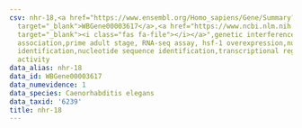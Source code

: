 ```yaml
---
csv: nhr-18,<a href="https://www.ensembl.org/Homo_sapiens/Gene/Summary?db=core;g=WBGene00003617"
  target="_blank">WBGene00003617</a>,<a href="https://www.ncbi.nlm.nih.gov/pubmed/30894454"
  target="_blank"><i class="fas fa-file"></i></a>",genetic interference,functional
  association,prime adult stage, RNA-seq assay, hsf-1 overexpression,nucleotide sequence
  identification,nucleotide sequence identification,transcriptional regulation,up-regulates
  activity
data_alias: nhr-18
data_id: WBGene00003617
data_numevidence: 1
data_species: Caenorhabditis elegans
data_taxid: '6239'
title: nhr-18
---
```

